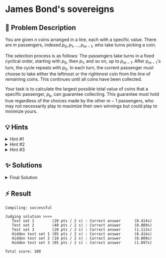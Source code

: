 # James Bond's sovereigns

## 📝 Problem Description

You are given $n$ coins arranged in a line, each with a specific value. There are $m$ passengers, indexed $p_0, p_1, \dots, p_{m-1}$, who take turns picking a coin.

The selection process is as follows: The passengers take turns in a fixed cyclical order, starting with $p_0$, then $p_1$, and so on, up to $p_{m-1}$. After $p_{m-1}$'s turn, the cycle repeats with $p_0$. In each turn, the current passenger must choose to take either the leftmost or the rightmost coin from the line of remaining coins. This continues until all coins have been collected.

Your task is to calculate the largest possible total value of coins that a specific passenger, $p_k$, can guarantee collecting. This guarantee must hold true regardless of the choices made by the other $m-1$ passengers, who may not necessarily play to maximize their own winnings but could play to minimize yours.

## 💡 Hints

<details>
<summary>Hint #1</summary>
The problem asks you to find a guaranteed outcome in a game of sequential choices. This suggests that you need to consider the best move at each step, while also accounting for the worst possible moves your opponents can make. Think about how the state of the game can be represented at any point. What information is essential to decide on a move?
</details>
<details>
<summary>Hint #2</summary>
Since you must guarantee a win against any of your opponents' strategies, this suggests a **minimax** approach. The problem has optimal substructure (the solution to a larger problem depends on solutions to smaller subproblems) and overlapping subproblems (the same subproblems are solved multiple times). This structure makes it a good candidate for **dynamic programming** or recursion with memoization.
</details>
<details>
<summary>Hint #3</summary>
A key challenge is handling the two adversarial aspects. First, whenever it is your turn, you must assume that in the intervening `m-1` turns, the other players will collaborate to leave you with the worst possible options for your *next* turn. Second, for the very first `k` turns of the game (before you, passenger `p_k`, get to play), the players `p_0` through `p_{k-1}` will make moves to leave you in the worst possible starting position. Your solution must account for both of these worst-case scenarios, which involves minimizing over the opponents' choices.
</details>

## ✨ Solutions

<details>
<summary>Final Solution</summary>
This problem describes a game where we want to find the best possible outcome in a worst-case scenario. We want to maximize our score, while all other players act as adversaries trying to minimize it. This is a classic **minimax** problem, which can be solved efficiently using **dynamic programming (DP)** with memoization.

### Overall Strategy

Our strategy is divided into two main parts:
1.  **Handling the Initial Moves:** Before we (passenger $p_k$) get to make our first move, players $p_0, \dots, p_{k-1}$ will have taken a total of $k$ coins. Since they are adversaries, they will choose these $k$ coins in a way that leaves us in the worst possible starting position. They can take $i$ coins from the left and $k-i$ coins from the right, for any $i \in \{0, \dots, k\}$. We must find our guaranteed score for each of these possible starting boards and take the **minimum** among them.

2.  **Solving the Subgame:** For a given board state (a subarray of coins), we need a function that calculates the maximum score we can guarantee if it's our turn to pick. Let's call this function `solve(start, end)`.

### DP Formulation

Let `solve(start, end)` be a function that computes the maximum winnings a player can guarantee if it's their turn and the remaining coins are in the subarray from `values[start]` to `values[end]`.

**Recursive Step:**
When it's our turn to choose from the subarray `[start, end]`, we have two options:

1.  **Take the leftmost coin (`values[start]`):** Our immediate gain is `values[start]`. The remaining subarray is `[start+1, end]`. Before our next turn, the other $m-1$ players will each take a coin. They will remove a total of $m-1$ coins from the board `[start+1, end]`. To minimize our future winnings, they will leave us with the worst possible subproblem. They can take $i$ coins from the left and $(m-1)-i$ from the right. Our guaranteed score from the rest of the game will be the minimum over all their choices: `min_{0 \le i < m} { solve(start+1+i, end - (m-1-i)) }`.
    Thus, our total guaranteed score if we take `values[start]` is:
    `values[start] + min_{0 \le i < m} { solve(start+1+i, end - (m-1-i)) }`.

2.  **Take the rightmost coin (`values[end]`):** Similarly, our gain is `values[end]`, and the remaining subarray is `[start, end-1]`. Our guaranteed score from the rest of the game is `min_{0 \le i < m} { solve(start+i, end-1 - (m-1-i)) }`.
    Thus, our total guaranteed score if we take `values[end]` is:
    `values[end] + min_{0 \le i < m} { solve(start+i, end-1 - (m-1-i)) }`.

Since we want to maximize our score, we will choose the better of these two options:
`solve(start, end) = max(Option 1, Option 2)`.

**Base Case:**
The recursion terminates when there are not enough coins left for a full round of $m$ players. If `end - start + 1 < m`, it means that if we pick a coin now, we will not get another turn. Therefore, we should simply pick the more valuable of the two available coins.
`solve(start, end) = max(values[start], values[end])`.

**Memoization:**
This recursive approach involves many overlapping subproblems. We can use a 2D array, `memo[start][end]`, to store the result of `solve(start, end)` and avoid recomputing it.

### Implementation

The main function first determines all possible board states after the initial $k$ adversarial moves. For each state `[i, n-1 - (k-i)]`, it calls our DP function `solve(i, n-1 - (k-i))`. The final answer is the minimum of these results.

```cpp
#include <iostream>
#include <vector>
#include <algorithm> // For std::min and std::max
#include <limits>    // For std::numeric_limits

// Memoization table: memo[start][end] stores the result for the subarray [start, end]
using Memo = std::vector<std::vector<int>>;

/**
 * @brief Calculates max winnings for the current player on the subarray [start, end].
 * Assumes it's the player's turn to pick from this subarray.
 * @param values The values of all coins.
 * @param memo The memoization table.
 * @param m The number of players.
 * @param start The starting index of the current subarray.
 * @param end The ending index of the current subarray.
 * @return The maximum guaranteed winnings from this subgame.
 */
int solve(const std::vector<int>& values, Memo& memo, int m, int start, int end) {
  // If the result is already computed, return it.
  if (memo[start][end] != -1) {
    return memo[start][end];
  }

  // Base Case: If fewer than 'm' coins are left, we get only one more turn.
  // We should pick the best available coin.
  if (end - start + 1 < m) {
    return memo[start][end] = std::max(values[start], values[end]);
  }

  // Recursive Step: It's our turn. We choose to take 'start' or 'end'.
  // We assume the other m-1 players will then conspire to minimize our future winnings.

  // Case 1: We take the 'start' coin.
  // The opponents will leave us with the subproblem that yields the minimum score for us.
  int winnings_if_take_start = std::numeric_limits<int>::max();
  for (int i = 0; i < m; ++i) {
    // Opponents take 'i' from the left and 'm-1-i' from the right.
    winnings_if_take_start = std::min(winnings_if_take_start, solve(values, memo, m, start + 1 + i, end - (m - 1 - i)));
  }
  winnings_if_take_start += values[start];

  // Case 2: We take the 'end' coin.
  // The opponents will again leave us with the subproblem that minimizes our score.
  int winnings_if_take_end = std::numeric_limits<int>::max();
  for (int i = 0; i < m; ++i) {
    // Opponents take 'i' from the left and 'm-1-i' from the right.
    winnings_if_take_end = std::min(winnings_if_take_end, solve(values, memo, m, start + i, end - 1 - (m - 1 - i)));
  }
  winnings_if_take_end += values[end];

  // We choose the option that maximizes our guaranteed winnings.
  return memo[start][end] = std::max(winnings_if_take_start, winnings_if_take_end);
}

void testcase() {
  int n, m, k;
  std::cin >> n >> m >> k;

  std::vector<int> values(n);
  for (int i = 0; i < n; ++i) {
    std::cin >> values[i];
  }

  // memo[i][j] stores the result of solve(i, j)
  Memo memo(n, std::vector<int>(n, -1));

  int guaranteed_winnings = std::numeric_limits<int>::max();

  // Before our first turn (as player 'k'), players 0 to k-1 take 'k' coins.
  // They can take 'i' from the left and 'k-i' from the right.
  // They will choose 'i' to minimize our final score.
  for (int i = 0; i <= k; ++i) {
    int start_node = i;
    int end_node = n - 1 - (k - i);
    guaranteed_winnings = std::min(guaranteed_winnings, solve(values, memo, m, start_node, end_node));
  }

  std::cout << guaranteed_winnings << std::endl;
}

int main() {
  std::ios_base::sync_with_stdio(false);
  std::cin.tie(NULL);
  int t;
  std::cin >> t;
  while (t--) {
    testcase();
  }
  return 0;
}
```
</details>

## ⚡ Result

```plaintext
Compiling: successful

Judging solution >>>>
   Test set 1        (20 pts / 2 s) : Correct answer      (0.414s)
   Test set 2        (40 pts / 2 s) : Correct answer      (0.809s)
   Test set 3        (20 pts / 2 s) : Correct answer      (1.113s)
   Hidden test set 1 (05 pts / 2 s) : Correct answer      (0.414s)
   Hidden test set 2 (10 pts / 2 s) : Correct answer      (0.809s)
   Hidden test set 3 (05 pts / 2 s) : Correct answer      (1.097s)

Total score: 100
```